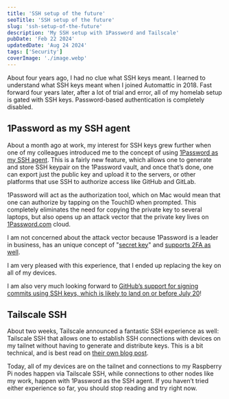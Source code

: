 ```yaml
---
title: 'SSH setup of the future'
seoTitle: 'SSH setup of the future'
slug: 'ssh-setup-of-the-future'
description: 'My SSH setup with 1Password and Tailscale'
pubDate: 'Feb 22 2024'
updatedDate: 'Aug 24 2024'
tags: ['Security']
coverImage: './image.webp'
---
```


About four years ago, I had no clue what SSH keys meant. I learned to understand what SSH keys meant when I joined Automattic in 2018. Fast forward four years later, after a lot of trial and error, all of my homelab setup is gated with SSH keys. Password-based authentication is completely disabled.

## 1Password as my SSH agent

About a month ago at work, my interest for SSH keys grew further when one of my colleagues introduced me to the concept of using [1Password as my SSH agent](https://blog.1password.com/1password-ssh-agent/). This is a fairly new feature, which allows one to generate and store SSH keypair on the 1Password vault, and once that’s done, one can export just the public key and upload it to the servers, or other platforms that use SSH to authorize access like GitHub and GitLab.

1Password will act as the authorization tool, which on Mac would mean that one can authorize by tapping on the TouchID when prompted. This completely eliminates the need for copying the private key to several laptops, but also opens up an attack vector that the private key lives on [1Password.com](http://1password.com/) cloud.

I am not concerned about the attack vector because 1Password is a leader in business, has an unique concept of "[secret key](https://support.1password.com/secret-key-security/)" and [supports 2FA as well](https://support.1password.com/two-factor-authentication/).

I am very pleased with this experience, that I ended up replacing the key on all of my devices.

I am also very much looking forward to [GitHub’s support for signing commits using SSH keys, which is likely to land on or before July 20](https://github.com/orgs/github-community/discussions/7744#discussioncomment-3095118)!

## Tailscale SSH

About two weeks, Tailscale announced a fantastic SSH experience as well: Tailscale SSH that allows one to establish SSH connections with devices on my tailnet without having to generate and distribute keys. This is a bit technical, and is best read on [their own blog post](https://tailscale.com/blog/tailscale-ssh/).

Today, all of my devices are on the tailnet and connections to my Raspberry Pi nodes happen via Tailscale SSH, while connections to other nodes like my work, happen with 1Password as the SSH agent. If you haven’t tried either experience so far, you should stop reading and try right now.
